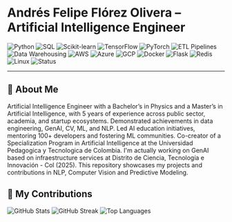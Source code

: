 # Andrés Felipe Flórez Olivera – Artificial Intelligence Engineer

![Python](https://img.shields.io/badge/Python-3.x-blue?style=flat&logo=python)
![SQL](https://img.shields.io/badge/SQL-Database-grey?style=flat&logo=postgresql)
![Scikit-learn](https://img.shields.io/badge/Scikit--learn-Machine%20Learning-orange?style=flat&logo=scikit-learn)
![TensorFlow](https://img.shields.io/badge/TensorFlow-2.x-ff6f00?style=flat&logo=tensorflow)
![PyTorch](https://img.shields.io/badge/PyTorch-1.x-ee4c2c?style=flat&logo=pytorch)
![ETL Pipelines](https://img.shields.io/badge/ETL-Pipelines-blueviolet?style=flat)
![Data Warehousing](https://img.shields.io/badge/Data-Warehousing-forestgreen?style=flat)
![AWS](https://img.shields.io/badge/AWS-Cloud-ff9900?style=flat&logo=amazonaws)
![Azure](https://img.shields.io/badge/Azure-Cloud-0078d4?style=flat&logo=microsoftazure)
![GCP](https://img.shields.io/badge/GCP-Cloud-4285f4?style=flat&logo=googlecloud)
![Docker](https://img.shields.io/badge/Docker-Containers-2496ed?style=flat&logo=docker)
![Flask](https://img.shields.io/badge/Flask-Web%20Framework-000000?style=flat&logo=flask)
![Redis](https://img.shields.io/badge/Redis-Database-dc382d?style=flat&logo=redis)
![Linux](https://img.shields.io/badge/Linux-OS-fcc624?style=flat&logo=linux)
![Status](https://img.shields.io/badge/Status-Active-green)  

---

## 📌  About Me

Artificial Intelligence Engineer with a Bachelor’s in Physics and a Master’s in Artificial Intelligence, with 5 years of experience across public sector, academia, and startup ecosystems. Demonstrated achievements in data engineering, GenAI, CV, ML, and NLP. Led AI education initiatives, mentoring 100+ developers and fostering ML communities. Co-creator of a Specialization Program in Artificial Intelligence at the Universidad Pedagogica y Tecnologica de Colombia. I'm actually working on GenAI based on infraestructure services at Distrito de Ciencia, Tecnología e Innovación - Col (2025).
This repository showcases my projects and contributions in NLP, Computer Vision and Predictive Modeling.

## 🚀 My Contributions
![GitHub Stats](https://github-readme-stats.vercel.app/api?username=afelipfo&show_icons=true&count_private=true&theme=radical)
![GitHub Streak](https://github-readme-streak-stats.herokuapp.com/?user=afelipfo&theme=radical)
![Top Languages](https://github-readme-stats.vercel.app/api/top-langs/?username=afelipfo&layout=compact&theme=radical)

## 
